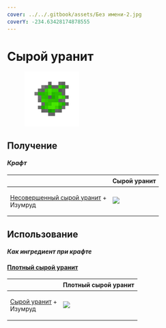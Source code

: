 ```yaml
---
cover: ../../.gitbook/assets/Без имени-2.jpg
coverY: -234.63428174878555
---
```


# Сырой уранит

<figure><img src="../../.gitbook/assets/uraninite_raw_128.png" alt=""><figcaption></figcaption></figure>

## Получение

#### _Крафт_

| ㅤ                                                                                  | Сырой уранит                                  |
| ---------------------------------------------------------------------------------- | --------------------------------------------- |
| <p><a href="uraninite_raw_poor.md">Несовершенный сырой уранит</a> +<br>Изумруд</p> | ![](../../.gitbook/assets/uraninite\_raw.png) |

## Использование

#### _Как ингредиент при крафте_

#### [Плотный сырой уранит](uraninite\_raw\_dense.md)

| ㅤ                                                               | Плотный сырой уранит                                 |
| --------------------------------------------------------------- | ---------------------------------------------------- |
| <p><a href="uraninite_raw.md">Сырой уранит</a> +<br>Изумруд</p> | ![](../../.gitbook/assets/uraninite\_raw\_dense.png) |
